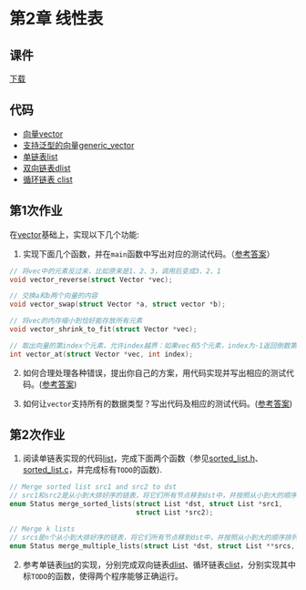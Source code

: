 # 第2章 线性表

## 课件

[下载](https://github.com/hanjianwei/datastructure/raw/master/chap2/chap2.ppt)

## 代码

- [向量vector](./vector)
- [支持泛型的向量generic_vector](./generic_vector)
- [单链表list](./list)
- [双向链表dlist](./dlist)
- [循环链表 clist](./clist)

## 第1次作业

在[vector](https://github.com/hanjianwei/datastructure/tree/e8193613dd5466ee75a47ea19ac992f8fa560e1d/chap2/vector)基础上，实现以下几个功能:

1. 实现下面几个函数，并在`main`函数中写出对应的测试代码。（[参考答案](https://github.com/hanjianwei/datastructure/tree/master/chap2/vector/vector.c#L139-L163)）

~~~ c
// 将vec中的元素反过来，比如原来是1、2、3，调用后变成3、2、1
void vector_reverse(struct Vector *vec);

// 交换a和b两个向量的内容
void vector_swap(struct Vector *a, struct vector *b);

// 将vec的内存缩小到恰好能存放所有元素
void vector_shrink_to_fit(struct Vector *vec);

// 取出向量的第index个元素，允许index越界：如果vec有5个元素，index为-1返回倒数第一个，index为5返回第一个，即越界时从向量另一边开始数
int vector_at(struct Vector *vec, int index);
~~~

2. 如何合理处理各种错误，提出你自己的方案，用代码实现并写出相应的测试代码。([参考答案](https://github.com/hanjianwei/datastructure/tree/master/chap2/vector))

3. 如何让`vector`支持所有的数据类型？写出代码及相应的测试代码。([参考答案](https://github.com/hanjianwei/datastructure/tree/master/chap2/generic_vector))

## 第2次作业

1. 阅读单链表实现的代码[list](./list/)，完成下面两个函数（参见[sorted_list.h](./list/sorted_list.h)、[sorted_list.c](./list/sorted_list.c)，并完成标有`TODO`的函数).
~~~ c
// Merge sorted list src1 and src2 to dst
// src1和src2是从小到大排好序的链表，将它们所有节点移到dst中，并按照从小到大的顺序排列
enum Status merge_sorted_lists(struct List *dst, struct List *src1,
                               struct List *src2);

// Merge k lists
// srcs是n个从小到大排好序的链表，将它们所有节点移到dst中，并按照从小到大的顺序排列
enum Status merge_multiple_lists(struct List *dst, struct List **srcs, int n);
~~~
2. 参考单链表[list](./list/)的实现，分别完成双向链表[dlist](./dlist)、循环链表[clist](./clist)，分别实现其中标`TODO`的函数，使得两个程序能够正确运行。
